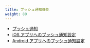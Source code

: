 ```yaml
---
title: プッシュ通知機能
weight: 80
---
```


- [プッシュ通知](overview)
- [iOS アプリへのプッシュ通知設定](apns)
- [Android アプリへのプッシュ通知設定](gcm)
